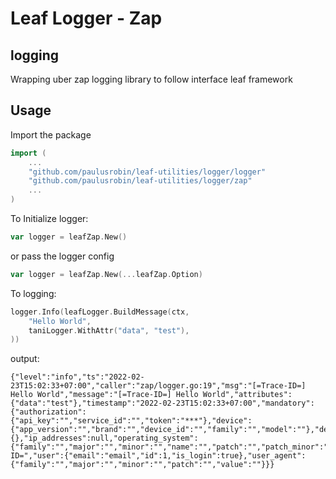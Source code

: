 # Leaf Logger - Zap

## logging
Wrapping uber zap logging library to follow interface leaf framework

## Usage
Import the package
```go
import (
    ...
    "github.com/paulusrobin/leaf-utilities/logger/logger"
    "github.com/paulusrobin/leaf-utilities/logger/zap"
    ...
)
```
To Initialize logger:
```go
var logger = leafZap.New() 
```
or pass the logger config
```go
var logger = leafZap.New(...leafZap.Option) 
```

To logging:
```go
logger.Info(leafLogger.BuildMessage(ctx,
    "Hello World",
    taniLogger.WithAttr("data", "test"),
))
```
output:
```
{"level":"info","ts":"2022-02-23T15:02:33+07:00","caller":"zap/logger.go:19","msg":"[=Trace-ID=] Hello World","message":"[=Trace-ID=] Hello World","attributes":{"data":"test"},"timestamp":"2022-02-23T15:02:33+07:00","mandatory":{"authorization":{"api_key":"","service_id":"","token":"***"},"device":{"app_version":"","brand":"","device_id":"","family":"","model":""},"device_type":{},"ip_addresses":null,"operating_system":{"family":"","major":"","minor":"","name":"","patch":"","patch_minor":"","version":""},"trace_id":"=Trace-ID=","user":{"email":"email","id":1,"is_login":true},"user_agent":{"family":"","major":"","minor":"","patch":"","value":""}}}
```